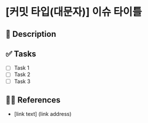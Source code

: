 # [커밋 타입(대문자)] 이슈 타이틀
<!-- 
예시)
[Feat] 배고픔 기능 구현
-->
## 📑 Description

<!--
설명
-->

## ✅ Tasks

- [ ] Task 1
- [ ] Task 2
- [ ] Task 3

## 👨‍💻️️ References

- [link text] (link address)
